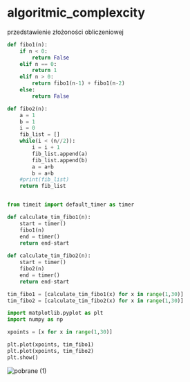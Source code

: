 # algoritmic_complexcity
przedstawienie złożoności obliczeniowej
```py
def fibo1(n):
    if n < 0:
        return False
    elif n == 0:
        return 1
    elif n > 0:
        return fibo1(n-1) + fibo1(n-2)
    else:
        return False

def fibo2(n):
    a = 1
    b = 1
    i = 0
    fib_list = []
    while(i < (n//2)):
        i = i + 1
        fib_list.append(a)
        fib_list.append(b)
        a = a+b
        b = a+b
    #print(fib_list)    
    return fib_list


from timeit import default_timer as timer

def calculate_tim_fibo1(n):
    start = timer()
    fibo1(n)
    end = timer()
    return end-start
    
def calculate_tim_fibo2(n):
    start = timer()
    fibo2(n)
    end = timer()
    return end-start

tim_fibo1 = [calculate_tim_fibo1(x) for x in range(1,30)]
tim_fibo2 = [calculate_tim_fibo2(x) for x in range(1,30)]

import matplotlib.pyplot as plt
import numpy as np

xpoints = [x for x in range(1,30)]

plt.plot(xpoints, tim_fibo1)
plt.plot(xpoints, tim_fibo2)
plt.show()
```
![pobrane (1)](https://user-images.githubusercontent.com/111123372/200167197-881f5674-c8cb-44f9-b6a5-02289f8ab7a4.png)

